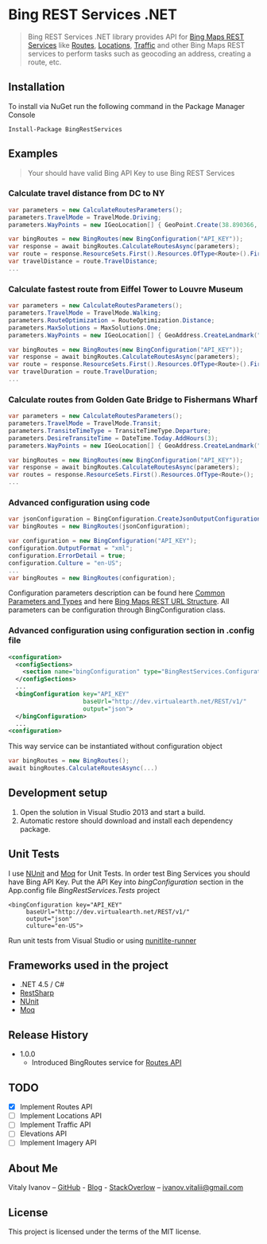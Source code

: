 ﻿# Bing REST Services .NET
> Bing REST Services .NET library provides API for [Bing Maps REST Services](https://msdn.microsoft.com/en-us/library/ff701713.aspx) like [Routes](https://msdn.microsoft.com/en-us/library/ff701705.aspx), [Locations](https://msdn.microsoft.com/en-us/library/ff701715.aspx), [Traffic](https://msdn.microsoft.com/en-us/library/hh441725.aspx) and other Bing Maps REST services to perform tasks such as geocoding an address, creating a route, etc.

## Installation

To install via NuGet run the following command in the Package Manager Console
```
Install-Package BingRestServices
```

## Examples 

>Your should have valid Bing API Key to use Bing REST Services

### Calculate travel distance from DC to NY

```csharp
var parameters = new CalculateRoutesParameters();
parameters.TravelMode = TravelMode.Driving;
parameters.WayPoints = new IGeoLocation[] { GeoPoint.Create(38.890366, -77.031955), GeoPoint.Create(40.714545,  -74.007139) };

var bingRoutes = new BingRoutes(new BingConfiguration("API_KEY"));
var response = await bingRoutes.CalculateRoutesAsync(parameters);
var route = response.ResourceSets.First().Resources.OfType<Route>().First();
var travelDistance = route.TravelDistance;
...
```

### Calculate fastest route from Eiffel Tower to Louvre Museum
```csharp
var parameters = new CalculateRoutesParameters();
parameters.TravelMode = TravelMode.Walking;
parameters.RouteOptimization = RouteOptimization.Distance;
parameters.MaxSolutions = MaxSolutions.One;
parameters.WayPoints = new IGeoLocation[] { GeoAddress.CreateLandmark("Eiffel Tower"), GeoAddress.CreateLandmark("louvre museum") };

var bingRoutes = new BingRoutes(new BingConfiguration("API_KEY"));
var response = await bingRoutes.CalculateRoutesAsync(parameters);
var route = response.ResourceSets.First().Resources.OfType<Route>().First();
var travelDuration = route.TravelDuration;
...
```


### Calculate routes from Golden Gate Bridge to Fishermans Wharf
```csharp
var parameters = new CalculateRoutesParameters();
parameters.TravelMode = TravelMode.Transit;
parameters.TransiteTimeType = TransiteTimeType.Departure;
parameters.DesireTransiteTime = DateTime.Today.AddHours(3);
parameters.WayPoints = new IGeoLocation[] { GeoAddress.CreateLandmark("Golden Gate Bridge"), GeoAddress.CreateLandmark("Fishermans Wharf") };

var bingRoutes = new BingRoutes(new BingConfiguration("API_KEY"));
var response = await bingRoutes.CalculateRoutesAsync(parameters);
var routes = response.ResourceSets.First().Resources.OfType<Route>();
...
```

### Advanced configuration using code

```csharp
var jsonConfiguration = BingConfiguration.CreateJsonOutputConfiguration("API_KEY");
var bingRoutes = new BingRoutes(jsonConfiguration);
```

```csharp
var configuration = new BingConfiguration("API_KEY");
configuration.OutputFormat = "xml";
configuration.ErrorDetail = true;
configuration.Culture = "en-US";
...
var bingRoutes = new BingRoutes(configuration);
```

Configuration parameters description can be found here [Common Parameters and Types](https://msdn.microsoft.com/en-us/library/ff701720.aspx) and here [Bing Maps REST URL Structure](https://msdn.microsoft.com/en-us/library/ff701720.aspx). All parameters can be configuration through BingConfiguration class. 

### Advanced configuration using configuration section in .config file

```xml
<configuration>
  <configSections>
    <section name="bingConfiguration" type="BingRestServices.Configuration.BingConfigurationSection, BingRestServices" />
  </configSections>
  ...
  <bingConfiguration key="API_KEY"
                     baseUrl="http://dev.virtualearth.net/REST/v1/"
                     output="json">
  </bingConfiguration>
  ...
<configuration>
```
This way service can be instantiated without configuration object
```csharp
var bingRoutes = new BingRoutes();
await bingRoutes.CalculateRoutesAsync(...)
```

## Development setup

1. Open the solution in Visual Studio 2013 and start a build.
2. Automatic restore should download and install each dependency package.

## Unit Tests

I use [NUnit](http://www.nunit.org/) and [Moq](https://github.com/moq/moq4) for Unit Tests.
In order test Bing Services you should have Bing API Key.
Put the API Key into _bingConfiguration_ section in the App.config file _BingRestServices.Tests_ project
```
<bingConfiguration key="API_KEY"
     baseUrl="http://dev.virtualearth.net/REST/v1/"
     output="json"
     culture="en-US">
```
Run unit tests from Visual Studio or using [nunitlite-runner](https://github.com/nunit/docs/wiki/NUnitLite-Runner) 

## Frameworks used in the project

- .NET 4.5 / C#
- [RestSharp](https://github.com/restsharp/RestSharp)
- [NUnit](http://www.nunit.org/)
- [Moq](https://github.com/moq/moq4)

## Release History

* 1.0.0
    * Introduced BingRoutes service for [Routes API](https://msdn.microsoft.com/en-us/library/ff701705.aspx)

## TODO

- [x] Implement Routes API
- [ ] Implement Locations API
- [ ] Implement Traffic API
- [ ] Elevations API
- [ ] Implement Imagery API

## About Me

Vitaly Ivanov – [GitHub](https://github.com/ivanovvitaly) - [Blog](http://delmadman.blogspot.com/) - [StackOverlow](http://stackoverflow.com/users/344895/madman) – ivanov.vitalii@gmail.com

## License 
This project is licensed under the terms of the MIT license.